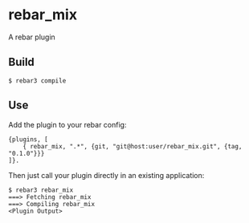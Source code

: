 rebar_mix
=====

A rebar plugin

Build
-----

    $ rebar3 compile

Use
---

Add the plugin to your rebar config:

    {plugins, [
        { rebar_mix, ".*", {git, "git@host:user/rebar_mix.git", {tag, "0.1.0"}}}
    ]}.

Then just call your plugin directly in an existing application:


    $ rebar3 rebar_mix
    ===> Fetching rebar_mix
    ===> Compiling rebar_mix
    <Plugin Output>
